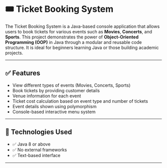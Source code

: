 # 🎟️ Ticket Booking System

The Ticket Booking System is a Java-based console application that allows users to book tickets for various events such as **Movies**, **Concerts**, and **Sports**. This project demonstrates the power of **Object-Oriented Programming (OOP)** in Java through a modular and reusable code structure. It is ideal for beginners learning Java or those building academic projects.

---

## ✅ Features

- View different types of events (Movies, Concerts, Sports)
- Book tickets by providing customer details
- Venue information for each event
- Ticket cost calculation based on event type and number of tickets
- Event details shown using polymorphism
- Console-based interactive menu system

---

## 🔧 Technologies Used

- ✅ Java 8 or above
- ✅ No external frameworks
- ✅ Text-based interface

---
